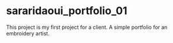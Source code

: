 # sararidaoui_portfolio_01

This project is my first project for a client.
A simple portfolio for an embroidery artist.